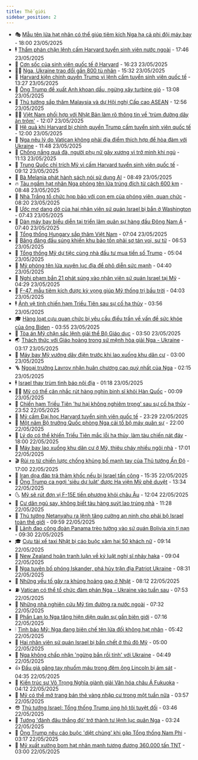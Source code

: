 ```yaml
---
title: Thế giới
sidebar_position: 2
---
```


<!-- vnexpress-the-gioi:START -->
- 🎭 [Mẫu tên lửa hạt nhân có thể giúp tiêm kích Nga hạ cả phi đội máy bay](https://vnexpress.net/mau-ten-lua-hat-nhan-co-the-giup-tiem-kich-nga-ha-ca-phi-doi-may-bay-4889702.html) - 18:00 23/05/2025
- 🕴 [Thẩm phán chặn lệnh cấm Harvard tuyển sinh viên nước ngoài](https://vnexpress.net/tham-phan-chan-lenh-cam-harvard-tuyen-sinh-vien-nuoc-ngoai-4889833.html) - 17:46 23/05/2025
- 🤭 [Cơn sốc của sinh viên quốc tế ở Harvard](https://vnexpress.net/con-soc-cua-sinh-vien-quoc-te-o-harvard-4889758.html) - 16:23 23/05/2025
- 🧑‍💻 [Nga, Ukraine trao đổi gần 800 tù nhân](https://vnexpress.net/nga-ukraine-trao-doi-gan-800-tu-nhan-4889883.html) - 15:32 23/05/2025
- 🦏 [Harvard kiện chính quyền Trump vì lệnh cấm tuyển sinh viên quốc tế](https://vnexpress.net/harvard-kien-chinh-quyen-trump-vi-lenh-cam-tuyen-sinh-vien-quoc-te-4889860.html) - 13:27 23/05/2025
- 🦒 [Ông Trump đề xuất Anh khoan dầu, ngừng xây turbine gió](https://vnexpress.net/ong-trump-de-xuat-anh-khoan-dau-ngung-xay-turbine-gio-4889852.html) - 13:08 23/05/2025
- 🌈 [Thủ tướng sắp thăm Malaysia và dự Hội nghị Cấp cao ASEAN](https://vnexpress.net/thu-tuong-sap-tham-malaysia-va-du-hoi-nghi-cap-cao-asean-4889856.html) - 12:56 23/05/2025
- 🧑‍🏫 [Việt Nam phối hợp với Nhật Bản làm rõ thông tin về &#39;trùm đường dây ăn trộm&#39;](https://vnexpress.net/viet-nam-phoi-hop-voi-nhat-ban-lam-ro-thong-tin-ve-trum-duong-day-an-trom-4889847.html) - 12:07 23/05/2025
- 🐲 [Hệ quả khi Harvard bị chính quyền Trump cấm tuyển sinh viên quốc tế](https://vnexpress.net/he-qua-khi-harvard-bi-chinh-quyen-trump-cam-tuyen-sinh-vien-quoc-te-4889465.html) - 12:00 23/05/2025
- 🦒 [Nga nêu lý do Vatican không phải địa điểm thích hợp để hòa đàm với Ukraine](https://vnexpress.net/nga-neu-ly-do-vatican-khong-phai-dia-diem-thich-hop-de-hoa-dam-voi-ukraine-4889820.html) - 11:48 23/05/2025
- 🐻 [Chống nắng quá đà, người phụ nữ gãy xương vì trở mình khi ngủ](https://vnexpress.net/chong-nang-qua-da-nguoi-phu-nu-gay-xuong-vi-tro-minh-khi-ngu-4889783.html) - 11:13 23/05/2025
- 🚀 [Trung Quốc chỉ trích Mỹ vì cấm Harvard tuyển sinh viên quốc tế](https://vnexpress.net/trung-quoc-chi-trich-my-vi-cam-harvard-tuyen-sinh-vien-quoc-te-4889699.html) - 09:12 23/05/2025
- 🥰 [Bà Melania phát hành sách nói sử dụng AI](https://vnexpress.net/ba-melania-phat-hanh-sach-noi-su-dung-ai-4889649.html) - 08:49 23/05/2025
- 🔥 [Tàu ngầm hạt nhân Nga phóng tên lửa trúng đích từ cách 600 km](https://vnexpress.net/tau-ngam-hat-nhan-nga-phong-ten-lua-trung-dich-tu-cach-600-km-4889708.html) - 08:48 23/05/2025
- 🥳 [Nhà Trắng tổ chức họp báo với con em của phóng viên, quan chức](https://vnexpress.net/nha-trang-to-chuc-hop-bao-voi-con-em-cua-phong-vien-quan-chuc-4889496.html) - 08:20 23/05/2025
- 💼 [Ước mơ dang dở của hai nhân viên sứ quán Israel bị bắn ở Washington](https://vnexpress.net/uoc-mo-dang-do-cua-hai-nhan-vien-su-quan-israel-bi-ban-o-washington-4889459.html) - 07:43 23/05/2025
- 🤡 [Dàn máy bay biểu diễn tại triển lãm quân sự hàng đầu Đông Nam Á](https://vnexpress.net/dan-may-bay-bieu-dien-tai-trien-lam-quan-su-hang-dau-dong-nam-a-4889559.html) - 07:40 23/05/2025
- 🌁 [Tổng thống Hungary sắp thăm Việt Nam](https://vnexpress.net/tong-thong-hungary-sap-tham-viet-nam-4889633.html) - 07:04 23/05/2025
- 🤩 [Băng đảng đấu súng khiến khu bảo tồn phải sơ tán voi, sư tử](https://vnexpress.net/bang-dang-dau-sung-khien-khu-bao-ton-phai-so-tan-voi-su-tu-4888852.html) - 06:53 23/05/2025
- 🎉 [Tổng thống Mỹ dự tiệc cùng nhà đầu tư mua tiền số Trump](https://vnexpress.net/tong-thong-my-du-tiec-cung-nha-dau-tu-mua-tien-so-trump-4889565.html) - 05:04 23/05/2025
- 🎉 [Mỹ phóng tên lửa xuyên lục địa để phô diễn sức mạnh](https://vnexpress.net/my-phong-ten-lua-xuyen-luc-dia-de-pho-dien-suc-manh-4889506.html) - 04:40 23/05/2025
- 🌁 [Nghi phạm bắn 21 phát súng vào nhân viên sứ quán Israel tại Mỹ](https://vnexpress.net/nghi-pham-ban-21-phat-sung-vao-nhan-vien-su-quan-israel-tai-my-4889450.html) - 04:29 23/05/2025
- 🌊 [F-47, mẫu tiêm kích được kỳ vọng giúp Mỹ thống trị bầu trời](https://vnexpress.net/f-47-mau-tiem-kich-duoc-ky-vong-giup-my-thong-tri-bau-troi-4889348.html) - 04:03 23/05/2025
- 🕴 [Ảnh vệ tinh chiến hạm Triều Tiên sau sự cố hạ thủy](https://vnexpress.net/anh-ve-tinh-chien-ham-trieu-tien-sau-su-co-ha-thuy-4889522.html) - 03:56 23/05/2025
- 🎓 [Hàng loạt cựu quan chức bị yêu cầu điều trần về vấn đề sức khỏe của ông Biden](https://vnexpress.net/hang-loat-cuu-quan-chuc-bi-yeu-cau-dieu-tran-ve-van-de-suc-khoe-cua-ong-biden-4889528.html) - 03:55 23/05/2025
- 🦩 [Tòa án Mỹ chặn sắc lệnh giải thể Bộ Giáo dục](https://vnexpress.net/toa-an-my-chan-sac-lenh-giai-the-bo-giao-duc-4889575.html) - 03:50 23/05/2025
- 🌏 [Thách thức với Giáo hoàng trong sứ mệnh hòa giải Nga - Ukraine](https://vnexpress.net/thach-thuc-voi-giao-hoang-trong-su-menh-hoa-giai-nga-ukraine-4889297.html) - 03:17 23/05/2025
- 🌋 [Máy bay Mỹ vướng dây điện trước khi lao xuống khu dân cư](https://vnexpress.net/may-bay-my-vuong-day-dien-truoc-khi-lao-xuong-khu-dan-cu-4889482.html) - 03:00 23/05/2025
- 🪜 [Ngoại trưởng Lavrov nhận huân chương cao quý nhất của Nga](https://vnexpress.net/ngoai-truong-lavrov-nhan-huan-chuong-cao-quy-nhat-cua-nga-4889466.html) - 02:15 23/05/2025
- 🕴 [Israel thay trùm tình báo nội địa](https://vnexpress.net/israel-thay-trum-tinh-bao-noi-dia-4889453.html) - 01:18 23/05/2025
- 🧑‍🏫 [Mỹ có thể cân nhắc rút hàng nghìn binh sĩ khỏi Hàn Quốc](https://vnexpress.net/my-co-the-can-nhac-rut-hang-nghin-binh-si-khoi-han-quoc-4889446.html) - 00:09 23/05/2025
- 🌮 [Chiến hạm Triều Tiên &#39;hư hại không nghiêm trọng&#39; sau sự cố hạ thủy](https://vnexpress.net/chien-ham-trieu-tien-hu-hai-khong-nghiem-trong-sau-su-co-ha-thuy-4889442.html) - 23:52 22/05/2025
- 🚦 [Mỹ cấm Đại học Harvard tuyển sinh viên quốc tế](https://vnexpress.net/my-cam-dai-hoc-harvard-tuyen-sinh-vien-quoc-te-4889438.html) - 23:29 22/05/2025
- 💫 [Một năm Bộ trưởng Quốc phòng Nga cải tổ bộ máy quân sự](https://vnexpress.net/mot-nam-bo-truong-quoc-phong-nga-cai-to-bo-may-quan-su-4889424.html) - 22:00 22/05/2025
- 🤡 [Lý do có thể khiến Triều Tiên mắc lỗi hạ thủy, làm tàu chiến nát đáy](https://vnexpress.net/ly-do-co-the-khien-trieu-tien-mac-loi-ha-thuy-lam-tau-chien-nat-day-4889261.html) - 18:00 22/05/2025
- 🦣 [Máy bay lao xuống khu dân cư ở Mỹ, thiêu cháy nhiều ngôi nhà](https://vnexpress.net/may-bay-lao-xuong-khu-dan-cu-o-my-thieu-chay-nhieu-ngoi-nha-4889428.html) - 17:01 22/05/2025
- 🎬 [Rủi ro từ chiến lược chống khủng bố mạnh tay của Thủ tướng Ấn Độ](https://vnexpress.net/rui-ro-tu-chien-luoc-chong-khung-bo-manh-tay-cua-thu-tuong-an-do-4889018.html) - 17:00 22/05/2025
- 🎉 [Iran dọa đáp trả thảm khốc nếu bị Israel tấn công](https://vnexpress.net/iran-doa-dap-tra-tham-khoc-neu-bi-israel-tan-cong-4889403.html) - 15:35 22/05/2025
- 🎡 [Ông Trump ca ngợi &#39;siêu dự luật&#39; được Hạ viện Mỹ phê duyệt](https://vnexpress.net/ong-trump-ca-ngoi-sieu-du-luat-duoc-ha-vien-my-phe-duyet-4889394.html) - 13:34 22/05/2025
- 🌜 [Mỹ sẽ rút đơn vị F-15E tiền phương khỏi châu Âu](https://vnexpress.net/my-se-rut-don-vi-f-15e-tien-phuong-khoi-chau-au-4889114.html) - 12:04 22/05/2025
- 🎡 [Cư dân ngủ say, không biết tàu hàng suýt lao trúng nhà](https://vnexpress.net/cu-dan-ngu-say-khong-biet-tau-hang-suyt-lao-trung-nha-4889375.html) - 11:28 22/05/2025
- 🤗 [Thủ tướng Netanyahu ra lệnh tăng cường an ninh cho phái bộ Israel toàn thế giới](https://vnexpress.net/thu-tuong-netanyahu-ra-lenh-tang-cuong-an-ninh-cho-phai-bo-israel-toan-the-gioi-4889260.html) - 09:59 22/05/2025
- 🦩 [Lãnh đạo công đoàn Panama trèo tường vào sứ quán Bolivia xin tị nạn](https://vnexpress.net/lanh-dao-cong-doan-panama-treo-tuong-vao-su-quan-bolivia-xin-ti-nan-4889302.html) - 09:30 22/05/2025
- 🎓 [Cựu tài xế taxi Nhật bị cáo buộc xâm hại 50 khách nữ](https://vnexpress.net/cuu-tai-xe-taxi-nhat-bi-cao-buoc-xam-hai-50-khach-nu-4889236.html) - 09:14 22/05/2025
- 🌁 [New Zealand hoãn tranh luận về kỷ luật nghị sĩ nhảy haka](https://vnexpress.net/new-zealand-hoan-tranh-luan-ve-ky-luat-nghi-si-nhay-haka-4889122.html) - 09:04 22/05/2025
- 🤩 [Nga tuyên bố phóng Iskander, phá hủy trận địa Patriot Ukraine](https://vnexpress.net/nga-tuyen-bo-phong-iskander-pha-huy-tran-dia-patriot-ukraine-4889275.html) - 08:31 22/05/2025
- 👹 [Những yếu tố gây ra khủng hoảng gạo ở Nhật](https://vnexpress.net/nhung-yeu-to-gay-ra-khung-hoang-gao-o-nhat-4889019.html) - 08:12 22/05/2025
- ⛽️ [Vatican có thể tổ chức đàm phán Nga - Ukraine vào tuần sau](https://vnexpress.net/vatican-co-the-to-chuc-dam-phan-nga-ukraine-vao-tuan-sau-4889205.html) - 07:53 22/05/2025
- 🚀 [Những nhà nghiên cứu Mỹ tìm đường ra nước ngoài](https://vnexpress.net/nhung-nha-nghien-cuu-my-tim-duong-ra-nuoc-ngoai-4889013.html) - 07:32 22/05/2025
- 🎡 [Phần Lan lo Nga tăng hiện diện quân sự gần biên giới](https://vnexpress.net/phan-lan-lo-nga-tang-hien-dien-quan-su-gan-bien-gioi-4889169.html) - 07:16 22/05/2025
- 🕯 [Tình báo Mỹ: Nga đang biên chế tên lửa đối không hạt nhân](https://vnexpress.net/tinh-bao-my-nga-dang-bien-che-ten-lua-doi-khong-hat-nhan-4889125.html) - 05:42 22/05/2025
- 🐻 [Hai nhân viên sứ quán Israel bị bắn chết ở thủ đô Mỹ](https://vnexpress.net/hai-nhan-vien-su-quan-israel-bi-ban-chet-o-thu-do-my-4889117.html) - 05:00 22/05/2025
- 🚦 [Nga không chấp nhận &#39;ngừng bắn rồi tính&#39; với Ukraine](https://vnexpress.net/nga-khong-chap-nhan-ngung-ban-roi-tinh-voi-ukraine-4889119.html) - 04:49 22/05/2025
- 👍 [Đấu giá găng tay nhuốm máu trong đêm ông Lincoln bị ám sát](https://vnexpress.net/dau-gia-gang-tay-nhuom-mau-trong-dem-ong-lincoln-bi-am-sat-4889021.html) - 04:35 22/05/2025
- 🚀 [Kiến trúc sư Võ Trọng Nghĩa giành giải Văn hóa châu Á Fukuoka](https://vnexpress.net/kien-truc-su-vo-trong-nghia-gianh-giai-van-hoa-chau-a-fukuoka-4889070.html) - 04:12 22/05/2025
- 🌮 [Mỹ có thể mở trang bán thẻ vàng nhập cư trong một tuần nữa](https://vnexpress.net/my-co-the-mo-trang-ban-the-vang-nhap-cu-trong-mot-tuan-nua-4889090.html) - 03:57 22/05/2025
- 😎 [Thủ tướng Israel: Tổng thống Trump ủng hộ tôi tuyệt đối](https://vnexpress.net/thu-tuong-israel-tong-thong-trump-ung-ho-toi-tuyet-doi-4889048.html) - 03:46 22/05/2025
- 🐲 [Tướng &#39;đánh đâu thắng đó&#39; trở thành tư lệnh lục quân Nga](https://vnexpress.net/tuong-danh-dau-thang-do-tro-thanh-tu-lenh-luc-quan-nga-4889082.html) - 03:24 22/05/2025
- 💫 [Ông Trump nêu cáo buộc &#39;diệt chủng&#39; khi gặp Tổng thống Nam Phi](https://vnexpress.net/ong-trump-neu-cao-buoc-diet-chung-khi-gap-tong-thong-nam-phi-4888998.html) - 03:17 22/05/2025
- 👀 [Mỹ xuất xưởng bom hạt nhân mạnh tương đương 360.000 tấn TNT](https://vnexpress.net/my-xuat-xuong-bom-hat-nhan-manh-tuong-duong-360-000-tan-tnt-4888865.html) - 03:00 22/05/2025<!-- vnexpress-the-gioi:END -->